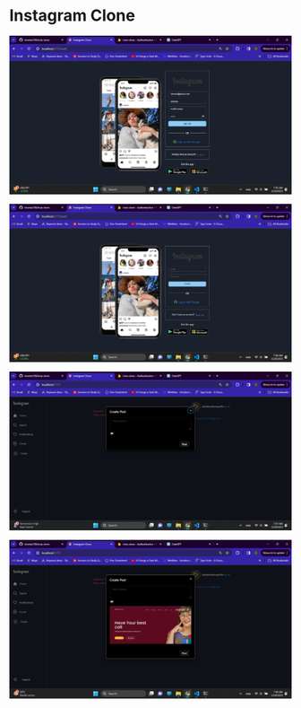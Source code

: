 # Instagram Clone

![Signin page](https://github.com/ishanka158/insta-clone/blob/master/images/1.png?raw=true)

![Signin page](https://github.com/ishanka158/insta-clone/blob/master/images/2.png?raw=true)

![Signin page](https://github.com/ishanka158/insta-clone/blob/master/images/3.png?raw=true)

![Signin page](https://github.com/ishanka158/insta-clone/blob/master/images/4.png?raw=true)
